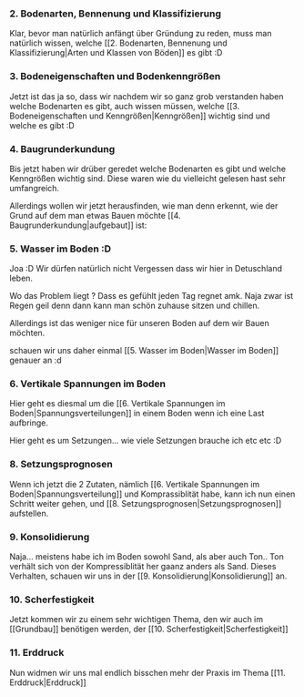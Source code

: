 ### 2. Bodenarten, Bennenung und Klassifizierung

Klar, bevor man natürlich anfängt über Gründung zu reden, muss man natürlich wissen, welche [[2. Bodenarten, Bennenung und Klassifizierung|Arten und Klassen von Böden]] es gibt :D

### 3. Bodeneigenschaften und Bodenkenngrößen

Jetzt ist das ja so, dass wir nachdem wir so ganz grob verstanden haben welche Bodenarten es gibt, auch wissen müssen, welche [[3. Bodeneigenschaften und Kenngrößen|Kenngrößen]] wichtig sind und welche es gibt :D

### 4. Baugrunderkundung

Bis jetzt haben wir drüber geredet welche Bodenarten es gibt und welche Kenngrößen wichtig sind. Diese waren wie du vielleicht gelesen hast sehr umfangreich.

Allerdings wollen wir jetzt herausfinden, wie man denn erkennt, wie der Grund auf dem man etwas Bauen möchte [[4. Baugrunderkundung|aufgebaut]] ist:

### 5. Wasser im Boden :D
Joa :D Wir dürfen natürlich nicht Vergessen dass wir hier in Detuschland leben.

Wo das Problem liegt ? Dass es gefühlt jeden Tag regnet amk. Naja zwar ist Regen geil denn dann kann man schön zuhause sitzen und chillen.

Allerdings ist das weniger nice für unseren Boden auf dem wir Bauen möchten.

schauen wir uns daher einmal [[5. Wasser im Boden|Wasser im Boden]] genauer an :d

### 6. Vertikale Spannungen im Boden

Hier geht es diesmal um die [[6. Vertikale Spannungen im Boden|Spannungsverteilungen]] in einem Boden wenn ich eine Last aufbringe.

Hier geht es um Setzungen... wie viele Setzungen brauche ich etc etc :D

### 8. Setzungsprognosen
Wenn ich jetzt die 2 Zutaten, nämlich [[6. Vertikale Spannungen im Boden|Spannungsverteilung]] und Komprassiblität habe, kann ich nun einen Schritt weiter gehen, und [[8. Setzungsprognosen|Setzungsprognosen]] aufstellen.

### 9. Konsolidierung
Naja... meistens habe ich im Boden sowohl Sand, als aber auch Ton..
Ton verhält sich von der Kompressiblität her gaanz anders als Sand.
Dieses Verhalten, schauen wir uns in der [[9. Konsolidierung|Konsolidierung]] an.

### 10. Scherfestigkeit
Jetzt kommen wir zu einem sehr wichtigen Thema, den wir auch im [[Grundbau]] benötigen werden, der [[10. Scherfestigkeit|Scherfestigkeit]]

### 11. Erddruck
Nun widmen wir uns mal endlich bisschen mehr der Praxis im Thema [[11. Erddruck|Erddruck]]




